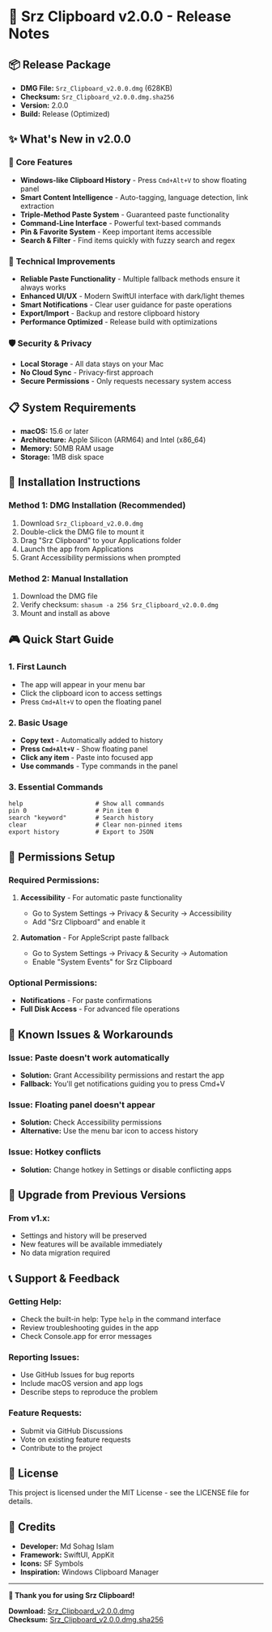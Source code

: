 # 🚀 Srz Clipboard v2.0.0 - Release Notes

## 📦 **Release Package**
- **DMG File:** `Srz_Clipboard_v2.0.0.dmg` (628KB)
- **Checksum:** `Srz_Clipboard_v2.0.0.dmg.sha256`
- **Version:** 2.0.0
- **Build:** Release (Optimized)

## ✨ **What's New in v2.0.0**

### 🎯 **Core Features**
- **Windows-like Clipboard History** - Press `Cmd+Alt+V` to show floating panel
- **Smart Content Intelligence** - Auto-tagging, language detection, link extraction
- **Triple-Method Paste System** - Guaranteed paste functionality
- **Command-Line Interface** - Powerful text-based commands
- **Pin & Favorite System** - Keep important items accessible
- **Search & Filter** - Find items quickly with fuzzy search and regex

### 🔧 **Technical Improvements**
- **Reliable Paste Functionality** - Multiple fallback methods ensure it always works
- **Enhanced UI/UX** - Modern SwiftUI interface with dark/light themes
- **Smart Notifications** - Clear user guidance for paste operations
- **Export/Import** - Backup and restore clipboard history
- **Performance Optimized** - Release build with optimizations

### 🛡️ **Security & Privacy**
- **Local Storage** - All data stays on your Mac
- **No Cloud Sync** - Privacy-first approach
- **Secure Permissions** - Only requests necessary system access

## 📋 **System Requirements**
- **macOS:** 15.6 or later
- **Architecture:** Apple Silicon (ARM64) and Intel (x86_64)
- **Memory:** 50MB RAM usage
- **Storage:** 1MB disk space

## 🚀 **Installation Instructions**

### **Method 1: DMG Installation (Recommended)**
1. Download `Srz_Clipboard_v2.0.0.dmg`
2. Double-click the DMG file to mount it
3. Drag "Srz Clipboard" to your Applications folder
4. Launch the app from Applications
5. Grant Accessibility permissions when prompted

### **Method 2: Manual Installation**
1. Download the DMG file
2. Verify checksum: `shasum -a 256 Srz_Clipboard_v2.0.0.dmg`
3. Mount and install as above

## 🎮 **Quick Start Guide**

### **1. First Launch**
- The app will appear in your menu bar
- Click the clipboard icon to access settings
- Press `Cmd+Alt+V` to open the floating panel

### **2. Basic Usage**
- **Copy text** - Automatically added to history
- **Press `Cmd+Alt+V`** - Show floating panel
- **Click any item** - Paste into focused app
- **Use commands** - Type commands in the panel

### **3. Essential Commands**
```
help                    # Show all commands
pin 0                   # Pin item 0
search "keyword"        # Search history
clear                   # Clear non-pinned items
export history          # Export to JSON
```

## 🔧 **Permissions Setup**

### **Required Permissions:**
1. **Accessibility** - For automatic paste functionality
   - Go to System Settings → Privacy & Security → Accessibility
   - Add "Srz Clipboard" and enable it

2. **Automation** - For AppleScript paste fallback
   - Go to System Settings → Privacy & Security → Automation
   - Enable "System Events" for Srz Clipboard

### **Optional Permissions:**
- **Notifications** - For paste confirmations
- **Full Disk Access** - For advanced file operations

## 🐛 **Known Issues & Workarounds**

### **Issue: Paste doesn't work automatically**
- **Solution:** Grant Accessibility permissions and restart the app
- **Fallback:** You'll get notifications guiding you to press Cmd+V

### **Issue: Floating panel doesn't appear**
- **Solution:** Check Accessibility permissions
- **Alternative:** Use the menu bar icon to access history

### **Issue: Hotkey conflicts**
- **Solution:** Change hotkey in Settings or disable conflicting apps

## 🔄 **Upgrade from Previous Versions**

### **From v1.x:**
- Settings and history will be preserved
- New features will be available immediately
- No data migration required

## 📞 **Support & Feedback**

### **Getting Help:**
- Check the built-in help: Type `help` in the command interface
- Review troubleshooting guides in the app
- Check Console.app for error messages

### **Reporting Issues:**
- Use GitHub Issues for bug reports
- Include macOS version and app logs
- Describe steps to reproduce the problem

### **Feature Requests:**
- Submit via GitHub Discussions
- Vote on existing feature requests
- Contribute to the project

## 📄 **License**
This project is licensed under the MIT License - see the LICENSE file for details.

## 🙏 **Credits**
- **Developer:** Md Sohag Islam
- **Framework:** SwiftUI, AppKit
- **Icons:** SF Symbols
- **Inspiration:** Windows Clipboard Manager

---

**🎉 Thank you for using Srz Clipboard!**

**Download:** [Srz_Clipboard_v2.0.0.dmg](Srz_Clipboard_v2.0.0.dmg)  
**Checksum:** [Srz_Clipboard_v2.0.0.dmg.sha256](Srz_Clipboard_v2.0.0.dmg.sha256)
